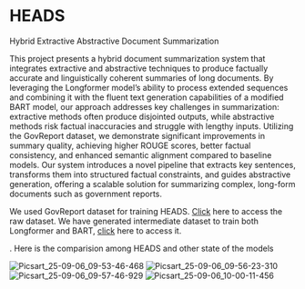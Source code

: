 # HEADS
Hybrid Extractive Abstractive Document Summarization

This project presents a hybrid document summarization system that integrates extractive and abstractive techniques to produce factually accurate and linguistically coherent summaries of long documents. By leveraging the Longformer model’s ability to process extended sequences and combining it with the fluent text generation capabilities of a modified BART model, our approach addresses key challenges in summarization: extractive methods often produce disjointed outputs, while abstractive methods risk factual inaccuracies and struggle with lengthy inputs. Utilizing the GovReport dataset, we demonstrate significant improvements in summary quality, achieving higher ROUGE scores, better factual consistency, and enhanced semantic alignment compared to baseline models. Our system introduces a novel pipeline that extracts key sentences, transforms them into structured factual constraints, and guides abstractive generation, offering a scalable solution for summarizing complex, long-form documents such as government reports.

We used GovReport dataset for training HEADS. [Click](https://drive.google.com/drive/folders/1dJ-f1vgMDG3R-XWCyWdYF68xXjseEOyS?usp=sharing) here to access the raw dataset. We have generated intermediate dataset to train both Longformer and BART, [click](https://drive.google.com/drive/folders/1pwtrx7N_66hJAMwOgub6IrlembLI0-Uy?usp=drive_link) here to access it.


.
Here is the comparision among HEADS and other state of the models

![Picsart_25-09-06_09-53-46-468](https://github.com/user-attachments/assets/6e50879d-671a-42a3-b077-f970b9fce907)
![Picsart_25-09-06_09-56-23-310](https://github.com/user-attachments/assets/ede34de2-05ce-41da-8670-48949d26a68f)
![Picsart_25-09-06_09-57-46-929](https://github.com/user-attachments/assets/90715457-c1da-4b90-8e52-436ca72cc054)
![Picsart_25-09-06_10-00-11-456](https://github.com/user-attachments/assets/7d89d87b-6188-4992-82a7-d7533c7e32eb)
